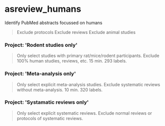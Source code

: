 # asreview_humans
Identify PubMed abstracts focussed on humans

> Exclude protocols
> Exclude reviews
> Exclude animal studies


### Project: 'Rodent studies only'

> Only select studies with primary rat/mice/rodent participants. Exclude 100% human studies, reviews, etc.
> 15 min. 293 labels.

### Project: 'Meta-analysis only'

> Only select explicit meta-analysis studies. Exclude systematic reviews without meta-analysis.
> 10 min. 320 labels.

### Project: 'Systamatic reviews only'

> Only select explicit systematic reviews. Exclude normal reviews or protocols of systematic reviews.

